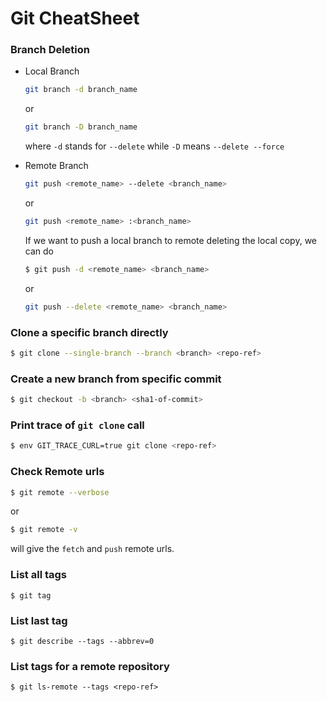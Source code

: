 # Git CheatSheet
### Branch Deletion
* Local Branch

	```sh
	git branch -d branch_name
	```
	or
	
	```sh
	git branch -D branch_name
	```
	
	where `-d` stands for `--delete` while `-D` means `--delete --force`
	
* Remote Branch

	```sh
	git push <remote_name> --delete <branch_name>
	```
	or
	
	```sh
	git push <remote_name> :<branch_name>
	```
	
	If we want to push a local branch to remote deleting the local copy, we can do 
	
	```sh
	$ git push -d <remote_name> <branch_name>
	```
	or
	 
	```sh
	git push --delete <remote_name> <branch_name>
	```

### Clone a specific branch directly
```sh
$ git clone --single-branch --branch <branch> <repo-ref>
```

### Create a new branch from specific commit
```sh
$ git checkout -b <branch> <sha1-of-commit>
```

### Print trace of `git clone` call
```sh
$ env GIT_TRACE_CURL=true git clone <repo-ref>
```

### Check Remote urls
```sh
$ git remote --verbose
```
or

```sh
$ git remote -v
```
will give the `fetch` and `push` remote urls.

### List all tags
```
$ git tag
```

### List last tag
```
$ git describe --tags --abbrev=0
```

### List tags for a remote repository
```
$ git ls-remote --tags <repo-ref>
```
